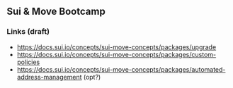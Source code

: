 ## Sui & Move Bootcamp


### Links (draft)

- https://docs.sui.io/concepts/sui-move-concepts/packages/upgrade
- https://docs.sui.io/concepts/sui-move-concepts/packages/custom-policies
- https://docs.sui.io/concepts/sui-move-concepts/packages/automated-address-management (opt?)

